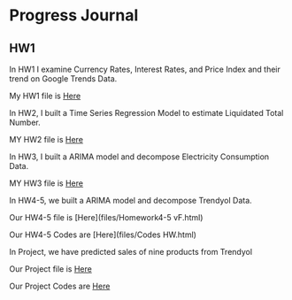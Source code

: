 # Progress Journal

## HW1

In HW1 I examine Currency Rates, Interest Rates, and Price Index and their trend on Google Trends Data. 

My HW1 file is [Here](files/HW1final.html)

In HW2, I built a Time Series Regression Model to estimate Liquidated Total Number.

MY HW2 file is [Here](files/HW2.html)

In HW3, I built a ARIMA model and decompose Electricity Consumption Data.

MY HW3 file is [Here](files/HW3.html)

In HW4-5, we built a ARIMA model and decompose Trendyol Data.

Our HW4-5 file is [Here](files/Homework4-5 vF.html)

Our HW4-5 Codes are [Here](files/Codes HW.html)

In Project, we have predicted sales of nine products from Trendyol

Our Project file is [Here](files/Project-Report.html)

Our Project Codes are [Here](files/Codes.zip)